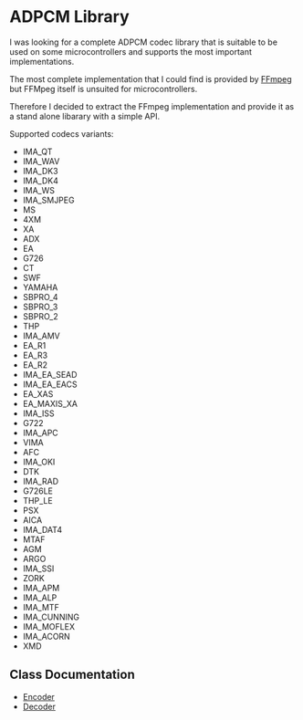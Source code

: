 # ADPCM Library

I was looking for a complete ADPCM codec library that is suitable to be used on some microcontrollers and supports the most important implementations.

The most complete implementation that I could find is provided by [FFmpeg](https://ffmpeg.org/) but FFMpeg itself is unsuited for microcontrollers.

Therefore I decided to extract the FFmpeg implementation and provide it as a stand alone libarary with a simple API.

Supported codecs variants:

  - IMA_QT 
  - IMA_WAV
  - IMA_DK3
  - IMA_DK4
  - IMA_WS
  - IMA_SMJPEG
  - MS
  - 4XM
  - XA
  - ADX
  - EA
  - G726
  - CT
  - SWF
  - YAMAHA
  - SBPRO_4
  - SBPRO_3
  - SBPRO_2
  - THP
  - IMA_AMV
  - EA_R1
  - EA_R3
  - EA_R2
  - IMA_EA_SEAD
  - IMA_EA_EACS
  - EA_XAS
  - EA_MAXIS_XA
  - IMA_ISS
  - G722
  - IMA_APC
  - VIMA
  - AFC
  - IMA_OKI
  - DTK
  - IMA_RAD
  - G726LE
  - THP_LE
  - PSX
  - AICA
  - IMA_DAT4
  - MTAF
  - AGM
  - ARGO
  - IMA_SSI
  - ZORK
  - IMA_APM
  - IMA_ALP
  - IMA_MTF
  - IMA_CUNNING
  - IMA_MOFLEX
  - IMA_ACORN
  - XMD

## Class Documentation

- [Encoder](https://pschatzmann.github.io/adpcm/docs/html/classadpcm__ffmpeg_1_1ADPCMEncoder.html)
- [Decoder](https://pschatzmann.github.io/adpcm/docs/html/classadpcm__ffmpeg_1_1ADPCMDecoder.html)